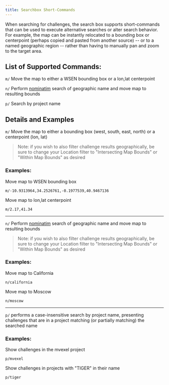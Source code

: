 ```yaml
---
title: Searchbox Short-Commands
---
```


When searching for challenges, the search box supports short-commands that can be used to execute alternative searches or alter search behavior. For example, the map can be instantly relocated to a bounding box or centerpoint (perhaps copied and pasted from another source) -- or to a named geographic region -- rather than having to manually pan and zoom to the target area.

## List of Supported Commands:
`m/` Move the map to either a WSEN bounding box or a lon,lat centerpoint

`n/` Perform [nominatim](https://nominatim.openstreetmap.org/) search of geographic name and move map to resulting bounds

`p/` Search by project name


## Details and Examples
`m/` Move the map to either a bounding box (west, south, east, north) or a centerpoint (lon, lat)

> Note: if you wish to also filter challenge results geographically, be sure to change your Location filter to "Intersecting Map Bounds" or "Within Map Bounds" as desired

### Examples:

Move map to WSEN bounding box
```
m/-10.9313964,34.2526761,-0.1977539,40.9467136
```

Move map to lon,lat centerpoint
```
m/2.17,41.34
```
---

`n/` Perform [nominatim](https://nominatim.openstreetmap.org/) search of geographic name and move map to resulting bounds

> Note: if you wish to also filter challenge results geographically, be sure to change your Location filter to "Intersecting Map Bounds" or "Within Map Bounds" as desired

### Examples:
Move map to California
```
n/california
```

Move map to Moscow
```
n/moscow
```
---
`p/` performs a case-insensitive search by project name, presenting challenges that are in a project matching (or partially matching) the searched name

### Examples:
Show challenges in the mvexel project
```
p/mvexel
```

Show challenges in projects with "TIGER" in their name
```
p/tiger
```

